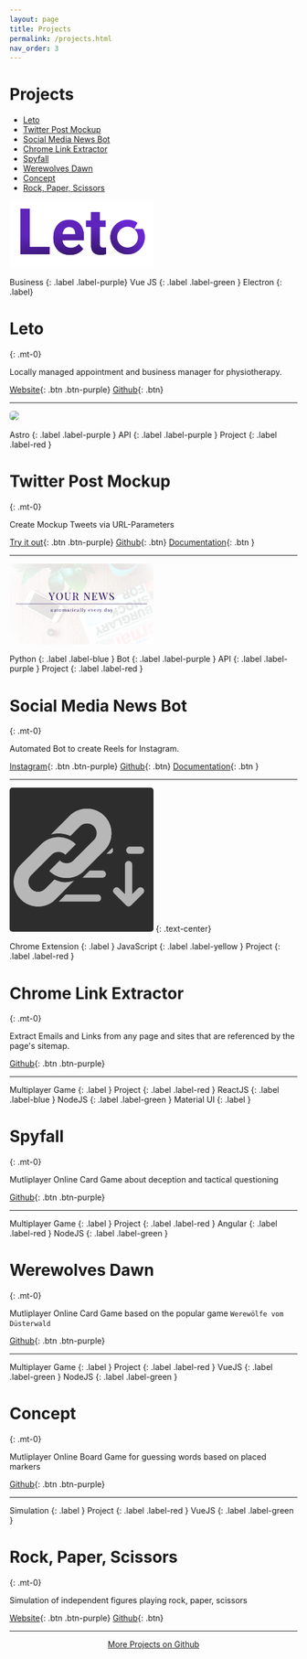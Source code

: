 ```yaml
---
layout: page
title: Projects
permalink: /projects.html
nav_order: 3
---
```


<h1>Projects</h1>

- [Leto](#leto)
- [Twitter Post Mockup](#twitter-post-mockup)
- [Social Media News Bot](#social-media-news-bot)
- [Chrome Link Extractor](#chrome-link-extractor)
- [Spyfall](#spyfall)
- [Werewolves Dawn](#werewolves-dawn)
- [Concept](#concept)
- [Rock, Paper, Scissors](#rock-paper-scissors)

<img src="../img/Leto.svg" width="50%"/>

Business
{: .label .label-purple}
Vue JS
{: .label .label-green }
Electron
{: .label}

# Leto
{: .mt-0}

Locally managed appointment and business manager for physiotherapy.

[Website](https://leto.andreasnicklaus.de){: .btn .btn-purple}
[Github](https://github.com/Calpollo/Leto){: .btn}

---
<span/>

<img src="https://twitter-post-mockup.vercel.app/?username=Andreas%20Nicklaus&handle=andreasnicklaus&text=Try%20out%20this%20mockup%20generator!&date=Just%20now&os=Linux" width="50%" style="border-radius: 5px;"/>

Astro
{: .label .label-purple }
API
{: .label .label-purple }
Project
{: .label .label-red }

# Twitter Post Mockup
{: .mt-0}

Create Mockup Tweets via URL-Parameters

[Try it out](https://twitter-post-mockup.vercel.app/){: .btn .btn-purple}
[Github](https://github.com/andreasnicklaus/twitter-post-mockup){: .btn}
[Documentation](https://github.com/andreasnicklaus/twitter-post-mockup/blob/main/README.md){: .btn }

---
<span/>

<img src="../img/NEWS.png" width="50%" style="border-radius: 5px;"/>

Python
{: .label .label-blue }
Bot
{: .label .label-purple }
API
{: .label .label-purple }
Project
{: .label .label-red }

# Social Media News Bot
{: .mt-0}

Automated Bot to create Reels for Instagram.

[Instagram](https://instagram.com/your_social_media_news){: .btn .btn-purple}
[Github](https://github.com/Calpollo/Leto){: .btn}
[Documentation](https://andreasnicklaus.github.io/news-social-media/){: .btn }

---
<span/>

<img src="../img/chrome-link-extractor.png" width="50%" style="border-radius: 5px;"/>
{: .text-center}

Chrome Extension
{: .label }
JavaScript
{: .label .label-yellow }
Project
{: .label .label-red }

# Chrome Link Extractor
{: .mt-0}

Extract Emails and Links from any page and sites that are referenced by the page's sitemap.

[Github](https://github.com/andreasnicklaus/chrome-link-extractor){: .btn .btn-purple}

---
<span/>

Multiplayer Game
{: .label }
Project
{: .label .label-red }
ReactJS
{: .label .label-blue }
NodeJS
{: .label .label-green }
Material UI
{: .label }

# Spyfall
{: .mt-0}

Mutliplayer Online Card Game about deception and tactical questioning

[Github](https://github.com/andreasnicklaus/spyfall){: .btn .btn-purple}

---
<span/>

Multiplayer Game
{: .label }
Project
{: .label .label-red }
Angular
{: .label .label-red }
NodeJS
{: .label .label-green }

# Werewolves Dawn
{: .mt-0}

Mutliplayer Online Card Game based on the popular game `Werewölfe vom Düsterwald`

[Github](https://github.com/andreasnicklaus/werewolves-dawn){: .btn .btn-purple}

---
<span/>

Multiplayer Game
{: .label }
Project
{: .label .label-red }
VueJS
{: .label .label-green }
NodeJS
{: .label .label-green }

# Concept
{: .mt-0}

Mutliplayer Online Board Game for guessing words based on placed markers

[Github](https://github.com/andreasnicklaus/concept-game){: .btn .btn-purple}

---
<span/>

Simulation
{: .label }
Project
{: .label .label-red }
VueJS
{: .label .label-green }

# Rock, Paper, Scissors
{: .mt-0}

Simulation of independent figures playing rock, paper, scissors

[Website](https://rps.andreasnicklaus.de/){: .btn .btn-purple}
[Github](https://github.com/andreasnicklaus/rockpaperscissors){: .btn}

---

<p style="text-align: center">
<a href="https://github.com/andreasnicklaus" class="btn">More Projects on Github</a>
</p>
